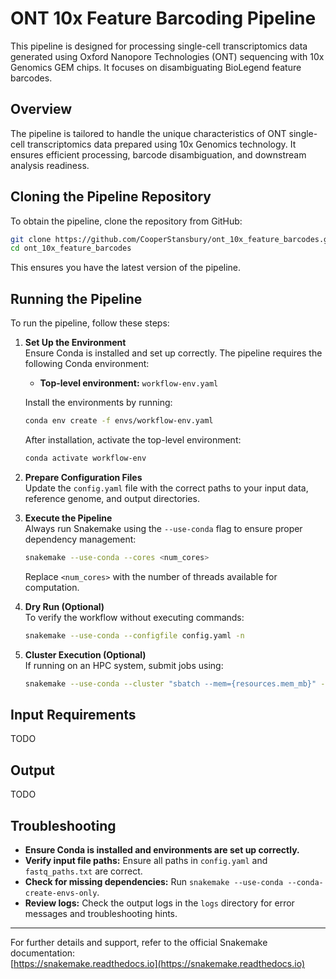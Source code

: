 # ONT 10x Feature Barcoding Pipeline

This pipeline is designed for processing single-cell transcriptomics data generated using Oxford Nanopore Technologies (ONT) sequencing with 10x Genomics GEM chips. It focuses on disambiguating BioLegend feature barcodes.

## Overview

The pipeline is tailored to handle the unique characteristics of ONT single-cell transcriptomics data prepared using 10x Genomics technology. It ensures efficient processing, barcode disambiguation, and downstream analysis readiness.

## Cloning the Pipeline Repository

To obtain the pipeline, clone the repository from GitHub:

```bash
git clone https://github.com/CooperStansbury/ont_10x_feature_barcodes.git
cd ont_10x_feature_barcodes
```

This ensures you have the latest version of the pipeline.

## Running the Pipeline

To run the pipeline, follow these steps:

1.  **Set Up the Environment**  
    Ensure Conda is installed and set up correctly. The pipeline requires the following Conda environment:

    *   **Top-level environment:** `workflow-env.yaml`

    Install the environments by running:

    ```bash
    conda env create -f envs/workflow-env.yaml
    ```

    After installation, activate the top-level environment:

    ```bash
    conda activate workflow-env
    ```

2.  **Prepare Configuration Files**  
    Update the `config.yaml` file with the correct paths to your input data, reference genome, and output directories.

3.  **Execute the Pipeline**  
    Always run Snakemake using the `--use-conda` flag to ensure proper dependency management:

    ```bash
    snakemake --use-conda --cores <num_cores>
    ```

    Replace `<num_cores>` with the number of threads available for computation.

4.  **Dry Run (Optional)**  
    To verify the workflow without executing commands:

    ```bash
    snakemake --use-conda --configfile config.yaml -n
    ```

5.  **Cluster Execution (Optional)**  
    If running on an HPC system, submit jobs using:

    ```bash
    snakemake --use-conda --cluster "sbatch --mem={resources.mem_mb}" --jobs 10
    ```

## Input Requirements
TODO

## Output
TODO

## Troubleshooting

*   **Ensure Conda is installed and environments are set up correctly.**
*   **Verify input file paths:** Ensure all paths in `config.yaml` and `fastq_paths.txt` are correct.
*   **Check for missing dependencies:** Run `snakemake --use-conda --conda-create-envs-only`.
*   **Review logs:** Check the output logs in the `logs` directory for error messages and troubleshooting hints.

---

For further details and support, refer to the official Snakemake documentation:  
[https://snakemake.readthedocs.io](https://snakemake.readthedocs.io)